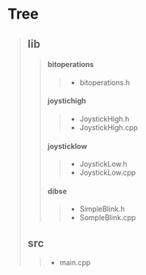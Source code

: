 # Tree

> ## lib
 > >  #### bitoperations
 > > > - bitoperations.h
 > > #### joystichigh
 > > > -  JoystickHigh.h
 > > > - JoystickHigh.cpp
 > > #### joysticklow
 > > > - JoystickLow.h
 > > > - JoystickLow.cpp
 > > #### dibse
 > > > - SimpleBlink.h
 > > > - SompleBlink.cpp
> ## src
> > - main.cpp